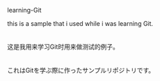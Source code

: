 learning-Git <br>

this is a sample that i used while i was learning Git.<br><br><br>
这是我用来学习Git时用来做测试的例子。<br><br><br>
これはGitを学ぶ際に作ったサンプルリポジトリです。<br><br><br>

